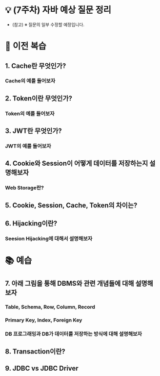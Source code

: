 # 💡 (7주차) 자바 예상 질문 정리

- (참고) ※ 질문의 일부 수정할 예정입니다.

# 📜 이전 복습

## 1. Cache란 무엇인가?

### Cache의 예를 들어보자

## 2. Token이란 무엇인가?

### Token의 예를 들어보자

## 3. JWT란 무엇인가?

### JWT의 예를 들어보자

## 4. Cookie와 Session이 어떻게 데이터를 저장하는지 설명해보자

### Web Storage란?

## 5. Cookie, Session, Cache, Token의 차이는?

## 6. Hijacking이란?

### Seesion Hijacking에 대해서 설명해보자

# 📚 예습

## 7. 아래 그림을 통해 DBMS와 관련 개념들에 대해 설명해보자

### Table, Schema, Row, Column, Record

### Primary Key, Index, Foreign Key

### DB 프로그래밍과 DB가 데이터를 저장하는 방식에 대해 설명해보자

## 8. Transaction이란?

## 9. JDBC vs JDBC Driver
